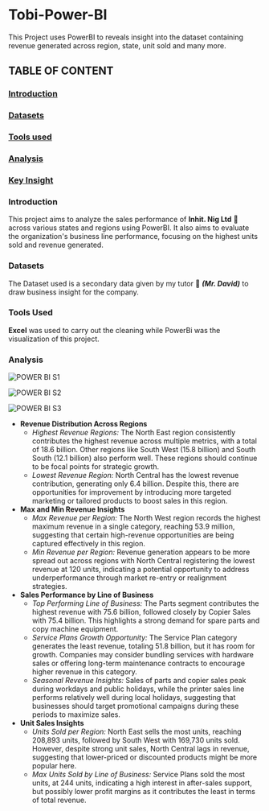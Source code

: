 # Tobi-Power-BI
This Project uses PowerBI to reveals insight into the dataset containing revenue generated across region, state, unit sold and many more.
## TABLE OF CONTENT
### [Introduction](introduction)
### [Datasets](datasets)
### [Tools used](tools_used)
### [Analysis](analysis)
### [Key Insight](key_insight)

### Introduction
This project aims to analyze the sales performance of **Inhit. Nig Ltd** 🏢 across various states and regions using PowerBI. It also aims to evaluate the organization's business line performance, focusing on the highest units sold and revenue generated.
### Datasets
The Dataset used is a secondary data given by my tutor 👨 ***(Mr. David)*** to draw business insight for the company.
### Tools Used
**Excel** was used to carry out the cleaning while PowerBi was the visualization of this project.
### Analysis
![POWER BI S1](https://github.com/user-attachments/assets/0584dfbb-bc4f-4616-acfb-9548a482c8a8)

![POWER BI S2](https://github.com/user-attachments/assets/a90eabf6-c075-4e99-b51d-0063f883d10c)

![POWER BI S3](https://github.com/user-attachments/assets/74e2a124-e425-489e-b10d-54d5b44db68b)


- **Revenue Distribution Across Regions**
  - *Highest Revenue Regions:* The North East region consistently contributes the highest revenue across multiple metrics, with a total of 18.6 billion. Other regions like South West (15.8 billion) and South South (12.1 billion) also perform well. These regions should continue to be focal points for strategic growth.
  - *Lowest Revenue Region:* North Central has the lowest revenue contribution, generating only 6.4 billion. Despite this, there are opportunities for improvement by introducing more targeted marketing or tailored products to boost sales in this region.
- **Max and Min Revenue Insights**
  - *Max Revenue per Region:* The North West region records the highest maximum revenue in a single category, reaching 53.9 million, suggesting that certain high-revenue opportunities are being captured effectively in this region.
  - *Min Revenue per Region:* Revenue generation appears to be more spread out across regions with North Central registering the lowest revenue at 120 units, indicating a potential opportunity to address underperformance through market re-entry or realignment strategies.
- **Sales Performance by Line of Business**
  - *Top Performing Line of Business:* The Parts segment contributes the highest revenue with 75.6 billion, followed closely by Copier Sales with 75.4 billion. This highlights a strong demand for spare parts and copy machine equipment.
  - *Service Plans Growth Opportunity:* The Service Plan category generates the least revenue, totaling 51.8 billion, but it has room for growth. Companies may consider bundling services with hardware sales or offering long-term maintenance contracts to encourage higher revenue in this category.
  - *Seasonal Revenue Insights:* Sales of parts and copier sales peak during workdays and public holidays, while the printer sales line performs relatively well during local holidays, suggesting that businesses should target promotional campaigns during these periods to maximize sales.
- **Unit Sales Insights**
  - *Units Sold per Region:* North East sells the most units, reaching 208,893 units, followed by South West with 169,730 units sold. However, despite strong unit sales, North Central lags in revenue, suggesting that lower-priced or discounted products might be more popular here.
  - *Max Units Sold by Line of Business:* Service Plans sold the most units, at 244 units, indicating a high interest in after-sales support, but possibly lower profit margins as it contributes the least in terms of total revenue.

